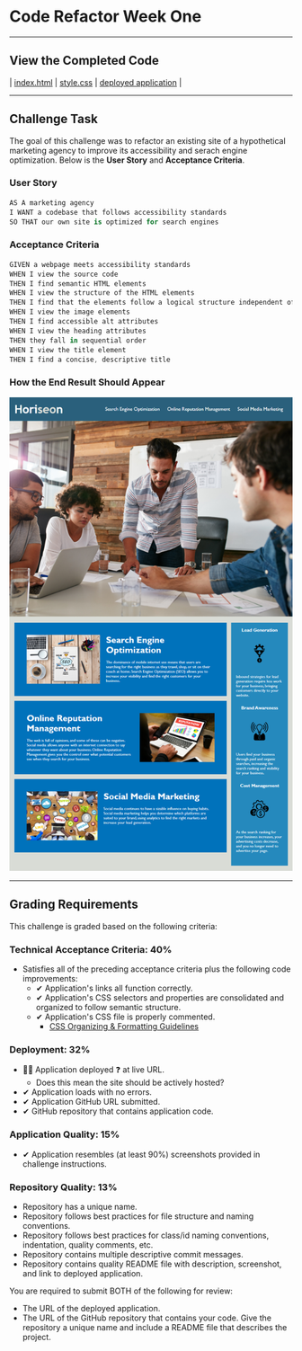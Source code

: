 # Code Refactor Week One

---

## View the Completed Code

| [index.html](./index.html) | [style.css](./assets/css/style.css) | [deployed application](https://scottrohrig.github.io/wk01-accessibility-refactor/) |

---

## Challenge Task

The goal of this challenge was to refactor an existing site of a hypothetical marketing agency to improve its accessibility and serach engine optimization. Below is the __User Story__ and __Acceptance Criteria__.

### User Story

```swift
AS A marketing agency
I WANT a codebase that follows accessibility standards
SO THAT our own site is optimized for search engines
```

### Acceptance Criteria

```swift
GIVEN a webpage meets accessibility standards
WHEN I view the source code
THEN I find semantic HTML elements
WHEN I view the structure of the HTML elements
THEN I find that the elements follow a logical structure independent of styling and positioning
WHEN I view the image elements
THEN I find accessible alt attributes
WHEN I view the heading attributes
THEN they fall in sequential order
WHEN I view the title element
THEN I find a concise, descriptive title
```

### How the End Result Should Appear

<p align="center">
  <img src="./01-html-css-git-homework-demo.png" />
</p>
<!-- ![img](./01-html-css-git-homework-demo.png) -->

---

<h2 id="grading-requirements">Grading Requirements</h2>
<p>This challenge is graded based on the following criteria: </p>
<h3 id="technical-acceptance-criteria-40">Technical Acceptance Criteria: 40%</h3>

- Satisfies all of the preceding acceptance criteria plus the following code improvements:
    - ✔ Application's links all function correctly.
    - ✔ Application's CSS selectors and properties are consolidated and organized to follow semantic structure.
    - ✔ Application's CSS file is properly commented.
      - [CSS Organizing & Formatting Guidelines](https://developer.mozilla.org/en-US/docs/Learn/CSS/Building_blocks/Organizing)

<h3 id="deployment-32">Deployment: 32%</h3>

- 🙋‍♂️ Application deployed ❓ at live URL.
  - Does this mean the site should be actively hosted? 
- ✔ Application loads with no errors.
- ✔ Application GitHub URL submitted.
- ✔ GitHub repository that contains application code.

<h3 id="application-quality-15">Application Quality: 15%</h3>

- ✔ Application resembles (at least 90%) screenshots provided in challenge instructions.

<h3 id="repository-quality-13">Repository Quality: 13%</h3>

- Repository has a unique name.
- Repository follows best practices for file structure and naming conventions.
- Repository follows best practices for class/id naming conventions, indentation, quality comments, etc.
- Repository contains multiple descriptive commit messages.
- Repository contains quality README file with description, screenshot, and link to deployed application.


You are required to submit BOTH of the following for review:

- The URL of the deployed application.
- The URL of the GitHub repository that contains your code. Give the repository a unique name and include a README file that describes the project.
